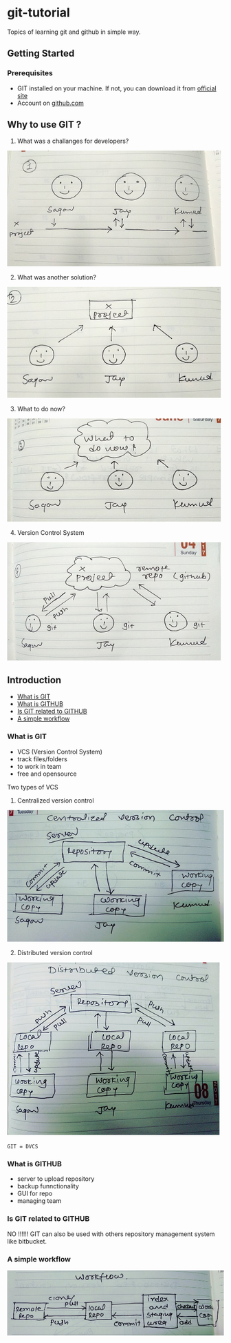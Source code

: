 # git-tutorial
Topics of learning git and github in simple way.

## Getting Started

### Prerequisites

- GIT installed on your machine. If not, you can download it from [official site](https://git-scm.com/downloads)
- Account on [github.com](https://github.com/)

## Why to use GIT ?

1. What was a challanges for developers?

![Challanges in earlier days](./images/tutorial_1.jpg)

2. What was another solution?

![Another solution](./images/tutorial_2.jpg)

3. What to do now?

![what to do now](./images/tutorial_3.jpg)

4. Version Control System

![VCS](./images/tutorial_4.jpg)

## Introduction

* [What is GIT](#what-is-git)
* [What is GITHUB](#what-is-github)
* [Is GIT related to GITHUB](#is-git-related-to-github)
* [A simple workflow](#a-simple-workflow)


### What is GIT
- VCS (Version Control System)
- track files/folders
- to work in team
- free and opensource

Two types of VCS
1. Centralized version control

![CVCS](./images/cvcs.jpg)

2. Distributed version control

![DVCS](./images/dvcs.jpg)

``GIT = DVCS``


### What is GITHUB

- server to upload repository
- backup funnctionality
- GUI for repo
- managing team

### Is GIT related to GITHUB

NO !!!!!!
GIT can also be used with others repository management system like bitbucket.

### A simple workflow

![GIT Workflow](./images/workflow.jpg)